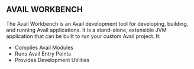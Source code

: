 AVAIL WORKBENCH
--------------------------------------------------------------------------------

The Avail Workbench is an Avail development tool for developing, building, and
running Avail applications. It is a stand-alone, extensible JVM application that
can be built to run your custom Avail project. It:

 * Compiles Avail Modules
 * Runs Avail Entry Points
 * Provides Development Utilities
